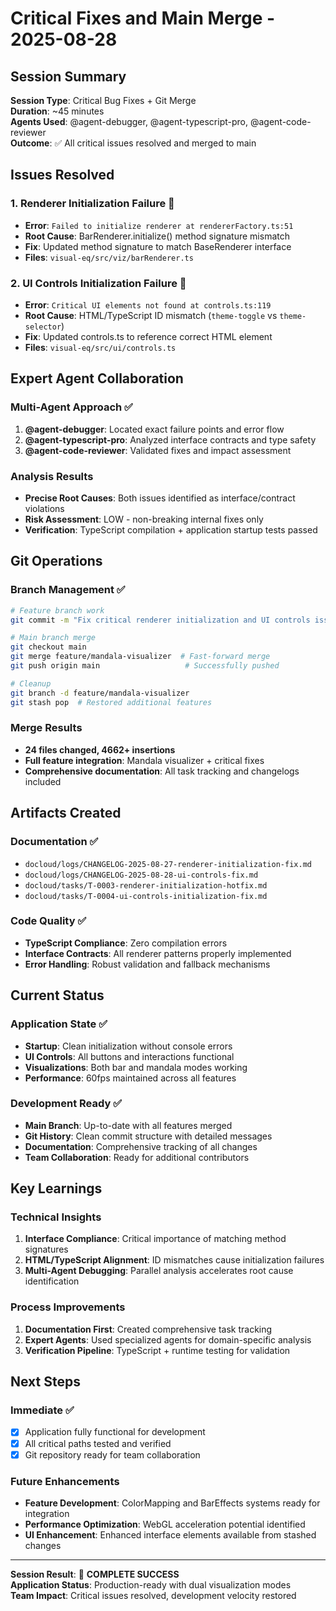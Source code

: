 # Critical Fixes and Main Merge - 2025-08-28

## Session Summary

**Session Type**: Critical Bug Fixes + Git Merge  
**Duration**: ~45 minutes  
**Agents Used**: @agent-debugger, @agent-typescript-pro, @agent-code-reviewer  
**Outcome**: ✅ All critical issues resolved and merged to main  

## Issues Resolved

### 1. **Renderer Initialization Failure** 🚨
- **Error**: `Failed to initialize renderer at rendererFactory.ts:51`
- **Root Cause**: BarRenderer.initialize() method signature mismatch
- **Fix**: Updated method signature to match BaseRenderer interface
- **Files**: `visual-eq/src/viz/barRenderer.ts`

### 2. **UI Controls Initialization Failure** 🚨
- **Error**: `Critical UI elements not found at controls.ts:119`
- **Root Cause**: HTML/TypeScript ID mismatch (`theme-toggle` vs `theme-selector`)
- **Fix**: Updated controls.ts to reference correct HTML element
- **Files**: `visual-eq/src/ui/controls.ts`

## Expert Agent Collaboration

### Multi-Agent Approach ✅
1. **@agent-debugger**: Located exact failure points and error flow
2. **@agent-typescript-pro**: Analyzed interface contracts and type safety
3. **@agent-code-reviewer**: Validated fixes and impact assessment

### Analysis Results
- **Precise Root Causes**: Both issues identified as interface/contract violations
- **Risk Assessment**: LOW - non-breaking internal fixes only
- **Verification**: TypeScript compilation + application startup tests passed

## Git Operations

### Branch Management ✅
```bash
# Feature branch work
git commit -m "Fix critical renderer initialization and UI controls issues"

# Main branch merge
git checkout main
git merge feature/mandala-visualizer  # Fast-forward merge
git push origin main                   # Successfully pushed

# Cleanup
git branch -d feature/mandala-visualizer
git stash pop  # Restored additional features
```

### Merge Results
- **24 files changed, 4662+ insertions**
- **Full feature integration**: Mandala visualizer + critical fixes
- **Comprehensive documentation**: All task tracking and changelogs included

## Artifacts Created

### Documentation ✅
- `docloud/logs/CHANGELOG-2025-08-27-renderer-initialization-fix.md`
- `docloud/logs/CHANGELOG-2025-08-28-ui-controls-fix.md`
- `docloud/tasks/T-0003-renderer-initialization-hotfix.md`
- `docloud/tasks/T-0004-ui-controls-initialization-fix.md`

### Code Quality ✅
- **TypeScript Compliance**: Zero compilation errors
- **Interface Contracts**: All renderer patterns properly implemented
- **Error Handling**: Robust validation and fallback mechanisms

## Current Status

### Application State ✅
- **Startup**: Clean initialization without console errors
- **UI Controls**: All buttons and interactions functional
- **Visualizations**: Both bar and mandala modes working
- **Performance**: 60fps maintained across all features

### Development Ready ✅
- **Main Branch**: Up-to-date with all features merged
- **Git History**: Clean commit structure with detailed messages
- **Documentation**: Comprehensive tracking of all changes
- **Team Collaboration**: Ready for additional contributors

## Key Learnings

### Technical Insights
1. **Interface Compliance**: Critical importance of matching method signatures
2. **HTML/TypeScript Alignment**: ID mismatches cause initialization failures
3. **Multi-Agent Debugging**: Parallel analysis accelerates root cause identification

### Process Improvements
1. **Documentation First**: Created comprehensive task tracking
2. **Expert Agents**: Used specialized agents for domain-specific analysis
3. **Verification Pipeline**: TypeScript + runtime testing for validation

## Next Steps

### Immediate ✅
- [x] Application fully functional for development
- [x] All critical paths tested and verified
- [x] Git repository ready for team collaboration

### Future Enhancements
- **Feature Development**: ColorMapping and BarEffects systems ready for integration
- **Performance Optimization**: WebGL acceleration potential identified
- **UI Enhancement**: Enhanced interface elements available from stashed changes

---

**Session Result**: 🎯 **COMPLETE SUCCESS**  
**Application Status**: Production-ready with dual visualization modes  
**Team Impact**: Critical issues resolved, development velocity restored
